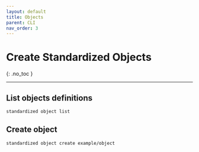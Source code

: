 ```yaml
---
layout: default
title: Objects
parent: CLI
nav_order: 3
---
```


# Create Standardized Objects
{: .no_toc }

---

## List objects definitions

    standardized object list

## Create object

    standardized object create example/object

